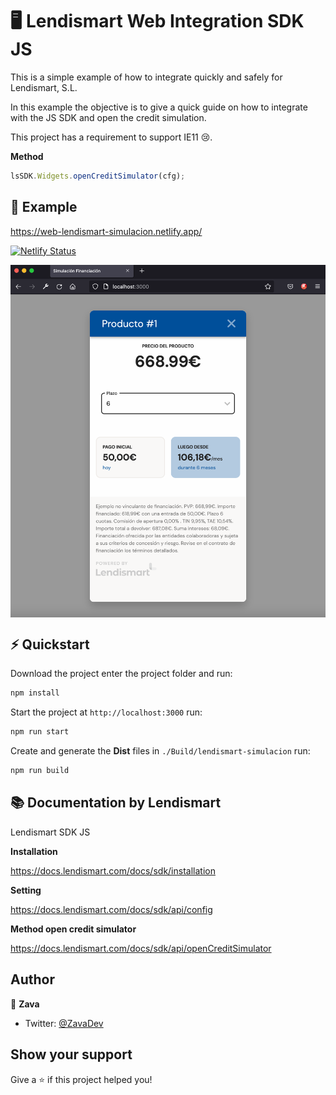 # 🖥 Lendismart Web Integration SDK JS

This is a simple example of how to integrate quickly and safely for Lendismart, S.L.

In this example the objective is to give a quick guide on how to integrate with the JS SDK and open the credit simulation.

This project has a requirement to support IE11 😢.

**Method**

```javascript
lsSDK.Widgets.openCreditSimulator(cfg);
```
## 📖 Example

https://web-lendismart-simulacion.netlify.app/

[![Netlify Status](https://api.netlify.com/api/v1/badges/efb19ecb-44dd-4d33-9375-84c5f93bb58d/deploy-status)](https://app.netlify.com/sites/web-lendismart-simulacion/deploys)

<p align="center">
  <img width="900" align="center" src="./resources/sample.png" alt="demo"/>
</p>


## ⚡️ Quickstart 

Download the project enter the project folder and run:

```bash
npm install
```

Start the project at `http://localhost:3000` run:

```bash
npm run start
```

Create and generate the **Dist** files in `./Build/lendismart-simulacion` run:

```bash
npm run build
```

## 📚 Documentation by Lendismart

Lendismart SDK JS 

**Installation**

https://docs.lendismart.com/docs/sdk/installation

**Setting**

https://docs.lendismart.com/docs/sdk/api/config

**Method open credit simulator**

https://docs.lendismart.com/docs/sdk/api/openCreditSimulator

## Author

👤 **Zava**

* Twitter: [@ZavaDev](https://twitter.com/ZavaDev)

## Show your support

Give a ⭐️ if this project helped you!
